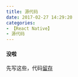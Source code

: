 ```yaml
---
title: 源代码
date: 2017-02-27 14:29:20
categories:
- 【React Native】
- 源代码
---
```


#### 没啦

先写这些，代码[留存](http://pan.baidu.com/disk/home#list/path=%2F&vmode=list)
